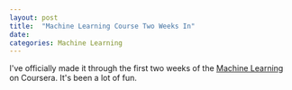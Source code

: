 ```yaml
---
layout: post
title:  "Machine Learning Course Two Weeks In"
date: 
categories: Machine Learning
---
```

I've officially made it through the first two weeks of the [Machine Learning][ML] on Coursera. It's been a lot of fun.

[ML]: https://www.coursera.org/learn/machine-learning/